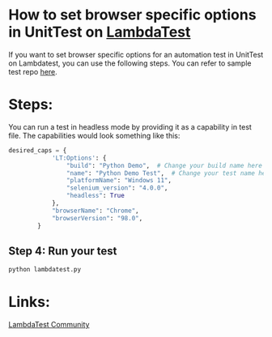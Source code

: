 # How to set browser specific options in UnitTest on [LambdaTest](https://www.lambdatest.com/?utm_source=github&utm_medium=repo&utm_campaign=UnitTest-headless)

If you want to set browser specific options for an automation test in UnitTest on Lambdatest, you can use the following steps. You can refer to sample test repo [here](https://github.com/LambdaTest/Python-UnitTest-Selenium).

# Steps:

You can run a test in headless mode by providing it as a capability in test file. The capabilities would look something like this:

```python
desired_caps = {
            'LT:Options': {
                "build": "Python Demo",  # Change your build name here
                "name": "Python Demo Test",  # Change your test name here
                "platformName": "Windows 11",
                "selenium_version": "4.0.0",
                "headless": True    
            },
            "browserName": "Chrome",
            "browserVersion": "98.0",
        }

```

## Step 4: Run your test

```bash
python lambdatest.py
```

# Links:

[LambdaTest Community](http://community.lambdatest.com/)

